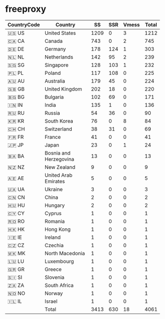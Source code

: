 # freeproxy

|CountryCode|Country|SS|SSR|Vmess|Total|
|  ----  | ----  |  ----  | ----  |  ----  | ----  |
|🇺🇸 US|United States|1209|0|3|1212|
|🇨🇦 CA|Canada|743|0|2|745|
|🇩🇪 DE|Germany|178|124|1|303|
|🇳🇱 NL|Netherlands|142|95|2|239|
|🇸🇬 SG|Singapore|128|103|1|232|
|🇵🇱 PL|Poland|117|108|0|225|
|🇦🇺 AU|Australia|179|45|0|224|
|🇬🇧 GB|United Kingdom|202|18|0|220|
|🇧🇬 BG|Bulgaria|102|69|0|171|
|🇮🇳 IN|India|135|1|0|136|
|🇷🇺 RU|Russia|54|36|0|90|
|🇰🇷 KR|South Korea|76|0|8|84|
|🇨🇭 CH|Switzerland|38|31|0|69|
|🇫🇷 FR|France|41|0|0|41|
|🇯🇵 JP|Japan|23|0|1|24|
|🇧🇦 BA|Bosnia and Herzegovina|13|0|0|13|
|🇳🇿 NZ|New Zealand|9|0|0|9|
|🇦🇪 AE|United Arab Emirates|5|0|0|5|
|🇺🇦 UA|Ukraine|3|0|0|3|
|🇨🇳 CN|China|2|0|0|2|
|🇭🇺 HU|Hungary|2|0|0|2|
|🇨🇾 CY|Cyprus|1|0|0|1|
|🇷🇴 RO|Romania|1|0|0|1|
|🇭🇰 HK|Hong Kong|1|0|0|1|
|🇮🇪 IE|Ireland|1|0|0|1|
|🇨🇿 CZ|Czechia|1|0|0|1|
|🇲🇰 MK|North Macedonia|1|0|0|1|
|🇱🇺 LU|Luxembourg|1|0|0|1|
|🇬🇷 GR|Greece|1|0|0|1|
|🇸🇮 SI|Slovenia|1|0|0|1|
|🇿🇦 ZA|South Africa|1|0|0|1|
|🇳🇴 NO|Norway|1|0|0|1|
|🇮🇱 IL|Israel|1|0|0|1|
||Total|3413|630|18|4061|
